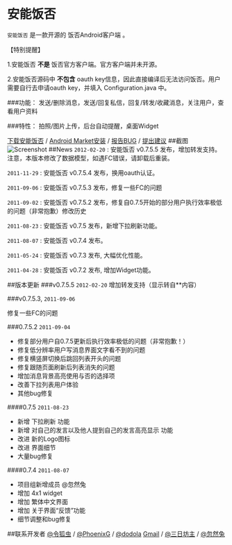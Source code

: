 安能饭否
========
`安能饭否` 是一款开源的 饭否Android客户端 。

【特别提醒】

1.安能饭否 **不是** 饭否官方客户端。官方客户端并未开源。

2.安能饭否源码中 **不包含** oauth key信息，因此直接编译后无法访问饭否。用户需要自行去申请oauth key，并填入 Configuration.java 中。

###功能：
发送/删除消息，发送/回复私信，回复/转发/收藏消息，关注用户，查看用户资料

###特性：
拍照/图片上传，后台自动提醒，桌面Widget

[下载安能饭否](https://github.com/fanfoudroid/fanfoudroid/fanfoudroid_0.7.5.5.apk/qr_code) / [Android Market安装](https://market.android.com/details?id=com.ch_linghu.fanfoudroid) / [报告BUG](https://github.com/fanfoudroid/fanfoudroid/issues) / [提出建议](https://github.com/fanfoudroid/fanfoudroid/pulls)
##截图
![Screenshot](http://farm4.static.flickr.com/3292/5746245984_4d2edf87cb.jpg)
##News
`2012-02-20` : 安能饭否 v0.7.5.5 发布，增加转发支持。注意，本版本修改了数据模型，如遇FC错误，请卸载后重装。

`2011-11-29` : 安能饭否 v0.7.5.4 发布，换用oauth认证。 

`2011-09-06` : 安能饭否 v0.7.5.3 发布，修复一些FC的问题

`2011-09-02` : 安能饭否 v0.7.5.2 发布，修复自0.7.5开始的部分用户执行效率极低的问题（非常抱歉）修改历史 

`2011-08-23` : 安能饭否 v0.7.5 发布，新增下拉刷新功能。 

`2011-08-07` : 安能饭否 v0.7.4 发布。 

`2011-05-24` : 安能饭否 v0.7.3 发布, 大幅优化性能。

`2011-04-28` : 安能饭否 v0.7.2 发布, 增加Widget功能。 
 
##版本更新
###v0.7.5.5 `2012-02-20`
增加转发支持（显示转自**内容）


###v0.7.5.3, `2011-09-06`

修复一些FC的问题


###0.7.5.2 `2011-09-04`
* 修复部分用户自0.7.5更新后执行效率极低的问题（非常抱歉！）
* 修复低分辨率用户写消息界面文字看不到的问题
* 修复横竖屏切换后跳回列表开头的问题
* 修复跟随页面刷新后列表消失的问题
* 增加消息背景高亮使用与否的选择项
* 改善下拉列表用户体验
* 其他bug修复

####0.7.5 `2011-08-23`
* 新增 下拉刷新 功能
* 新增 对自己的发言以及他人提到自己的发言高亮显示 功能
* 改进 新的Logo图标
* 改进 界面细节
* 大量bug修复

####0.7.4 `2011-08-07`
* 项目组新增成员 @忽然兔
* 增加 4x1 widget
* 增加 繁体中文界面
* 增加 关于界面“反馈”功能
* 细节调整和bug修复

##联系开发者
[@令狐虫](http://fanfou.com/ch_linghu) / [@PhoenixG](http://fanfou.com/phoenixg) / [@dodola](http://fanfou.com/%E8%90%BD%E5%A6%96) [Gmail](mailto:dinophp@gmail.com) / [@三日坊主](http://fanfou.com/lds2012) / [@忽然兔](http://fanfou.com/zm1103)
